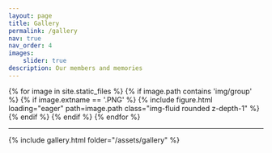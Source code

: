 ```yaml
---
layout: page
title: Gallery
permalink: /gallery
nav: true
nav_order: 4
images:
    slider: true
description: Our members and memories
---
```

<div class="justify-content-center align-items-center">
<swiper-container keyboard="true" navigation="true" pagination="true" pagination-clickable="true" rewind="true" autoplay="true">
{% for image in site.static_files %}
    {% if image.path contains 'img/group' %}
        {% if image.extname == '.PNG' %}
            <swiper-slide>{% include figure.html loading="eager" path=image.path class="img-fluid rounded z-depth-1" %}</swiper-slide>
        {% endif %}
    {% endif %}
{% endfor %}
</swiper-container>
<hr>

{% include gallery.html folder="/assets/gallery" %}
</div>